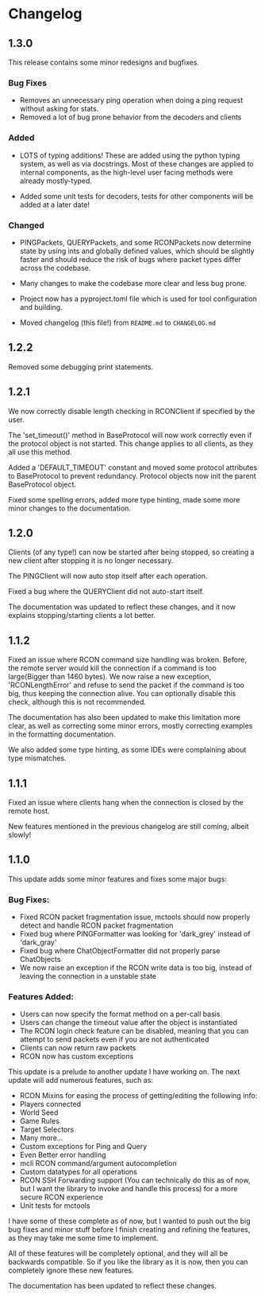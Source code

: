 # Changelog

## 1.3.0

This release contains some minor redesigns and bugfixes.

### Bug Fixes

- Removes an unnecessary ping operation when doing a ping request without asking for stats.
- Removed a lot of bug prone behavior from the decoders and clients

### Added

- LOTS of typing additions! These are added using the python typing system, as well as via docstrings.
Most of these changes are applied to internal components, as the high-level
user facing methods were already mostly-typed.

- Added some unit tests for decoders, tests for other components will be added at a later date!

### Changed

- PINGPackets, QUERYPackets, and some RCONPackets now determine state by using ints and globally defined values,
which should be slightly faster and should reduce the risk of bugs where packet
types differ across the codebase.

- Many changes to make the codebase more clear and less bug prone.

- Project now has a pyproject.toml file which is used for tool configuration and building.

- Moved changelog (this file!) from `README.md` to `CHANGELOG.md`

## 1.2.2

Removed some debugging print statements.

## 1.2.1

We now correctly disable length checking in RCONClient if specified by the user.

The 'set_timeout()' method in BaseProtocol will now work correctly even if the protocol object is not started.
This change applies to all clients, as they all use this method.

Added a 'DEFAULT_TIMEOUT' constant and moved some protocol attributes to BaseProtocol to prevent redundancy.
Protocol objects now init the parent BaseProtocol object.

Fixed some spelling errors, added more type hinting, made some more minor changes to the documentation.

## 1.2.0

Clients (of any type!) can now be started after being stopped,
so creating a new client after stopping it is no longer necessary.

The PINGClient will now auto stop itself after each operation.

Fixed a bug where the QUERYClient did not auto-start itself.

The documentation was updated to reflect these changes, and it now explains
stopping/starting clients a lot better.

## 1.1.2

Fixed an issue where RCON command size handling was broken.
Before, the remote server would kill the connection if a command is too large(Bigger than 1460 bytes).
We now raise a new exception, 'RCONLengthError' and refuse to send the packet if the command is too big,
thus keeping the connection alive. You can optionally disable this check, although this is not recommended.

The documentation has also been updated to make this limitation more clear,
as well as correcting some minor errors, mostly correcting examples in the formatting documentation.

We also added some type hinting, as some IDEs were complaining about type mismatches.

## 1.1.1

Fixed an issue where clients hang when the connection is closed by the remote host.

New features mentioned in the previous changelog are still coming, albeit slowly!

## 1.1.0

This update adds some minor features and fixes some major bugs:

### Bug Fixes:

- Fixed RCON packet fragmentation issue, mctools should now properly detect and handle RCON packet fragmentation
- Fixed bug where PINGFormatter was looking for 'dark_grey' instead of 'dark_gray'
- Fixed bug where ChatObjectFormatter did not properly parse ChatObjects
- We now raise an exception if the RCON write data is too big, instead of leaving the connection in a unstable state

### Features Added:

- Users can now specify the format method on a per-call basis
- Users can change the timeout value after the object is instantiated
- The RCON login check feature can be disabled, meaning that you can attempt to send packets
even if you are not authenticated
- Clients can now return raw packets
- RCON now has custom exceptions

This update is a prelude to another update I have working on.
The next update will add numerous features, such as:

- RCON Mixins for easing the process of getting/editing the following info:
- Players connected
- World Seed
- Game Rules
- Target Selectors
- Many more...
- Custom exceptions for Ping and Query
- Even Better error handling
- mcli RCON command/argument autocompletion
- Custom datatypes for all operations
- RCON SSH Forwarding support
(You can technically do this as of now, but I want the library to invoke and handle this process) for a more
secure RCON experience
- Unit tests for mctools

I have some of these complete as of now, but I wanted to push out the big bug fixes and minor stuff before 
I finish creating and refining the features, as they may take me some time to implement.

All of these features will be completely optional, and they will all be backwards compatible.
So if you like the library as it is now, then you can completely ignore these new features.

The documentation has been updated to reflect these changes.
